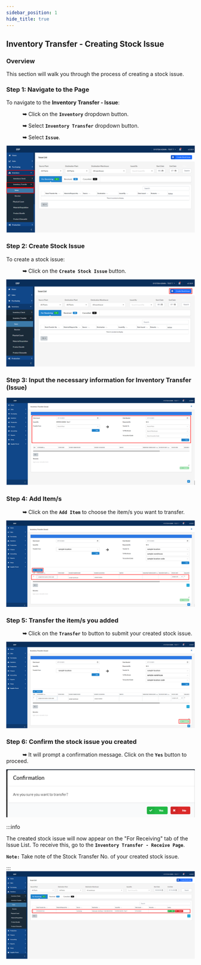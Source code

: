 ```yaml
---
sidebar_position: 1
hide_title: true
---
```


## Inventory Transfer - Creating Stock Issue

### Overview

<div class="justify-text">
This section will walk you through the process of creating a stock issue.
</div>

### Step 1: Navigate to the Page

To navigate to the **Inventory Transfer - Issue**:

&nbsp;&nbsp;&nbsp;&nbsp;&nbsp;&nbsp;&nbsp;&nbsp;&nbsp;&nbsp;&nbsp;**➥** Click on the **`Inventory`** dropdown button.

&nbsp;&nbsp;&nbsp;&nbsp;&nbsp;&nbsp;&nbsp;&nbsp;&nbsp;&nbsp;&nbsp;**➥** Select **`Inventory Transfer`** dropdown button.

&nbsp;&nbsp;&nbsp;&nbsp;&nbsp;&nbsp;&nbsp;&nbsp;&nbsp;&nbsp;&nbsp;**➥** Select **`Issue`**.

![Inventory Transfer Issue](../img/inventory-issue-1.png)

### Step 2: Create Stock Issue

To create a stock issue:

&nbsp;&nbsp;&nbsp;&nbsp;&nbsp;&nbsp;&nbsp;&nbsp;&nbsp;&nbsp;&nbsp;**➥** Click on the **`Create Stock Issue`** button.

![Inventory Transfer Issue](../img/inventory-issue-2.png)


### Step 3: Input the necessary information for Inventory Transfer (Issue)

![Inventory Transfer Issue](../img/inventory-issue-3.png)


### Step 4: Add Item/s
&nbsp;&nbsp;&nbsp;&nbsp;&nbsp;&nbsp;&nbsp;&nbsp;&nbsp;&nbsp;&nbsp;**➥** Click on the **`Add Item`** to choose the item/s you want to transfer.

![Inventory Transfer Issue](../img/inventory-issue-4.png)

### Step 5: Transfer the item/s you added
&nbsp;&nbsp;&nbsp;&nbsp;&nbsp;&nbsp;&nbsp;&nbsp;&nbsp;&nbsp;&nbsp;**➥** Click on the **`Transfer`** to button to submit your created stock issue.

![Inventory Transfer Issue](../img/inventory-issue-5.png)

### Step 6: Confirm the stock issue you created
&nbsp;&nbsp;&nbsp;&nbsp;&nbsp;&nbsp;&nbsp;&nbsp;&nbsp;&nbsp;&nbsp;**➥** It will prompt a confirmation message. Click on the **`Yes`** button to proceed.

![Inventory Transfer Issue](../img/inventory-issue-6.png)


:::info

The created stock issue will now appear on the "For Receiving" tab of the Issue List. To receive this, go to the **`Inventory Transfer - Receive Page`**.

**`Note:`** Take note of the Stock Transfer No. of your created stock issue.

:::
![Inventory Transfer Issue](../img/inventory-issue-7.png)